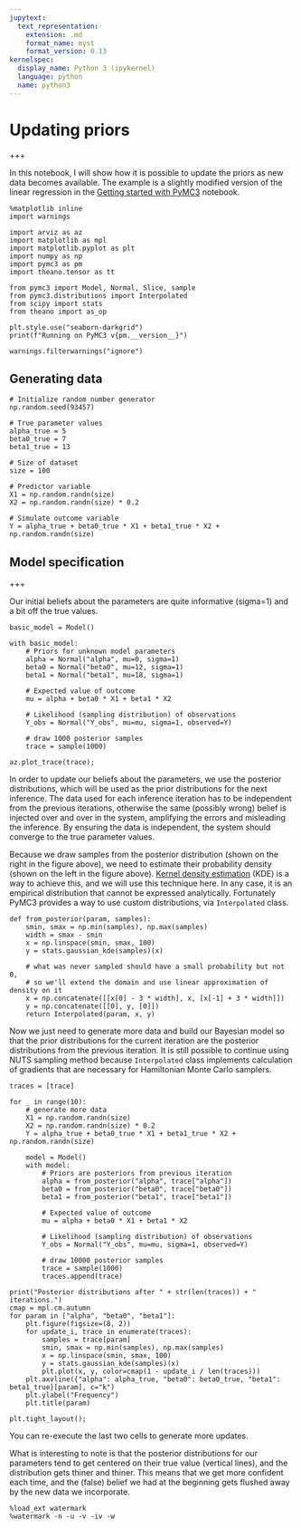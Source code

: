 ```yaml
---
jupytext:
  text_representation:
    extension: .md
    format_name: myst
    format_version: 0.13
kernelspec:
  display_name: Python 3 (ipykernel)
  language: python
  name: python3
---
```


# Updating priors

+++

In this notebook, I will show how it is possible to update the priors as new data becomes available. The example is a slightly modified version of the linear regression in the [Getting started with PyMC3](https://github.com/pymc-devs/pymc3/blob/master/docs/source/notebooks/getting_started.ipynb) notebook.

```{code-cell} ipython3
%matplotlib inline
import warnings

import arviz as az
import matplotlib as mpl
import matplotlib.pyplot as plt
import numpy as np
import pymc3 as pm
import theano.tensor as tt

from pymc3 import Model, Normal, Slice, sample
from pymc3.distributions import Interpolated
from scipy import stats
from theano import as_op

plt.style.use("seaborn-darkgrid")
print(f"Running on PyMC3 v{pm.__version__}")
```

```{code-cell} ipython3
warnings.filterwarnings("ignore")
```

## Generating data

```{code-cell} ipython3
# Initialize random number generator
np.random.seed(93457)

# True parameter values
alpha_true = 5
beta0_true = 7
beta1_true = 13

# Size of dataset
size = 100

# Predictor variable
X1 = np.random.randn(size)
X2 = np.random.randn(size) * 0.2

# Simulate outcome variable
Y = alpha_true + beta0_true * X1 + beta1_true * X2 + np.random.randn(size)
```

## Model specification

+++

Our initial beliefs about the parameters are quite informative (sigma=1) and a bit off the true values.

```{code-cell} ipython3
basic_model = Model()

with basic_model:
    # Priors for unknown model parameters
    alpha = Normal("alpha", mu=0, sigma=1)
    beta0 = Normal("beta0", mu=12, sigma=1)
    beta1 = Normal("beta1", mu=18, sigma=1)

    # Expected value of outcome
    mu = alpha + beta0 * X1 + beta1 * X2

    # Likelihood (sampling distribution) of observations
    Y_obs = Normal("Y_obs", mu=mu, sigma=1, observed=Y)

    # draw 1000 posterior samples
    trace = sample(1000)
```

```{code-cell} ipython3
az.plot_trace(trace);
```

In order to update our beliefs about the parameters, we use the posterior distributions, which will be used as the prior distributions for the next inference. The data used for each inference iteration has to be independent from the previous iterations, otherwise the same (possibly wrong) belief is injected over and over in the system, amplifying the errors and misleading the inference. By ensuring the data is independent, the system should converge to the true parameter values.

Because we draw samples from the posterior distribution (shown on the right in the figure above), we need to estimate their probability density (shown on the left in the figure above). [Kernel density estimation](https://en.wikipedia.org/wiki/Kernel_density_estimation) (KDE) is a way to achieve this, and we will use this technique here. In any case, it is an empirical distribution that cannot be expressed analytically. Fortunately PyMC3 provides a way to use custom distributions, via `Interpolated` class.

```{code-cell} ipython3
def from_posterior(param, samples):
    smin, smax = np.min(samples), np.max(samples)
    width = smax - smin
    x = np.linspace(smin, smax, 100)
    y = stats.gaussian_kde(samples)(x)

    # what was never sampled should have a small probability but not 0,
    # so we'll extend the domain and use linear approximation of density on it
    x = np.concatenate([[x[0] - 3 * width], x, [x[-1] + 3 * width]])
    y = np.concatenate([[0], y, [0]])
    return Interpolated(param, x, y)
```

Now we just need to generate more data and build our Bayesian model so that the prior distributions for the current iteration are the posterior distributions from the previous iteration. It is still possible to continue using NUTS sampling method because `Interpolated` class implements calculation of gradients that are necessary for Hamiltonian Monte Carlo samplers.

```{code-cell} ipython3
traces = [trace]
```

```{code-cell} ipython3
for _ in range(10):
    # generate more data
    X1 = np.random.randn(size)
    X2 = np.random.randn(size) * 0.2
    Y = alpha_true + beta0_true * X1 + beta1_true * X2 + np.random.randn(size)

    model = Model()
    with model:
        # Priors are posteriors from previous iteration
        alpha = from_posterior("alpha", trace["alpha"])
        beta0 = from_posterior("beta0", trace["beta0"])
        beta1 = from_posterior("beta1", trace["beta1"])

        # Expected value of outcome
        mu = alpha + beta0 * X1 + beta1 * X2

        # Likelihood (sampling distribution) of observations
        Y_obs = Normal("Y_obs", mu=mu, sigma=1, observed=Y)

        # draw 10000 posterior samples
        trace = sample(1000)
        traces.append(trace)
```

```{code-cell} ipython3
print("Posterior distributions after " + str(len(traces)) + " iterations.")
cmap = mpl.cm.autumn
for param in ["alpha", "beta0", "beta1"]:
    plt.figure(figsize=(8, 2))
    for update_i, trace in enumerate(traces):
        samples = trace[param]
        smin, smax = np.min(samples), np.max(samples)
        x = np.linspace(smin, smax, 100)
        y = stats.gaussian_kde(samples)(x)
        plt.plot(x, y, color=cmap(1 - update_i / len(traces)))
    plt.axvline({"alpha": alpha_true, "beta0": beta0_true, "beta1": beta1_true}[param], c="k")
    plt.ylabel("Frequency")
    plt.title(param)

plt.tight_layout();
```

You can re-execute the last two cells to generate more updates.

What is interesting to note is that the posterior distributions for our parameters tend to get centered on their true value (vertical lines), and the distribution gets thiner and thiner. This means that we get more confident each time, and the (false) belief we had at the beginning gets flushed away by the new data we incorporate.

```{code-cell} ipython3
%load_ext watermark
%watermark -n -u -v -iv -w
```
